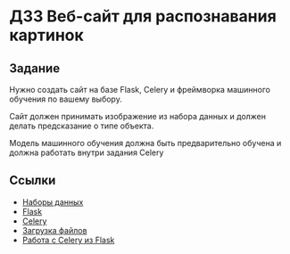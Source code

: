 # ДЗ3 Веб-сайт для распознавания картинок

## Задание

Нужно создать сайт на базе Flask, Celery и фреймворка машинного обучения по вашему выбору.

Сайт должен принимать изображение из набора данных и должен делать предсказание о типе объекта.

Модель машинного обучения должна быть предварительно обучена и должна работать внутри задания Celery

## Ссылки

* [Наборы данных](https://en.wikipedia.org/wiki/List_of_datasets_for_machine-learning_research#Image_data)
* [Flask](https://flask.palletsprojects.com/en/2.0.x/)
* [Celery](https://docs.celeryq.dev/)
* [Загрузка файлов](https://flask.palletsprojects.com/en/1.1.x/patterns/fileuploads/)
* [Работа с Celery из Flask](https://blog.miguelgrinberg.com/post/using-celery-with-flask)
